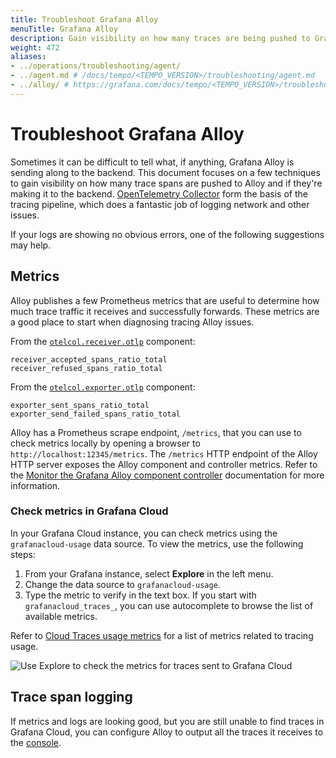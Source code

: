 ```yaml
---
title: Troubleshoot Grafana Alloy
menuTitle: Grafana Alloy
description: Gain visibility on how many traces are being pushed to Grafana Alloy and if they are making it to the Tempo backend.
weight: 472
aliases:
- ../operations/troubleshooting/agent/
- ../agent.md # /docs/tempo/<TEMPO_VERSION>/troubleshooting/agent.md
- ../alloy/ # https://grafana.com/docs/tempo/<TEMPO_VERSION>/troubleshooting/alloy/
---
```


# Troubleshoot Grafana Alloy

Sometimes it can be difficult to tell what, if anything, Grafana Alloy is sending along to the backend.
This document focuses on a few techniques to gain visibility on how many trace spans are pushed to Alloy and if they're making it to the backend.
[OpenTelemetry Collector](https://github.com/open-telemetry/opentelemetry-collector) form the basis of the tracing pipeline, which
does a fantastic job of logging network and other issues.

If your logs are showing no obvious errors, one of the following suggestions may help.

## Metrics

Alloy publishes a few Prometheus metrics that are useful to determine how much trace traffic it receives and successfully forwards.
These metrics are a good place to start when diagnosing tracing Alloy issues.

From the [`otelcol.receiver.otlp`](https://grafana.com/docs/alloy/<ALLOY_VERSION>/reference/components/otelcol/otelcol.receiver.otlp/) component:
```
receiver_accepted_spans_ratio_total
receiver_refused_spans_ratio_total
```

From the [`otelcol.exporter.otlp`](https://grafana.com/docs/alloy/<ALLOY_VERSION>/reference/components/otelcol/otelcol.exporter.otlp/) component:
```
exporter_sent_spans_ratio_total
exporter_send_failed_spans_ratio_total
```

Alloy has a Prometheus scrape endpoint, `/metrics`, that you can use to check metrics locally by opening a browser to `http://localhost:12345/metrics`.
The `/metrics` HTTP endpoint of the Alloy HTTP server exposes the Alloy component and controller metrics.
Refer to the [Monitor the Grafana Alloy component controller](https://grafana.com/docs/alloy/<ALLOY_VERSION>/troubleshoot/controller_metrics/) documentation for more information.

### Check metrics in Grafana Cloud

In your Grafana Cloud instance, you can check metrics using the `grafanacloud-usage` data source.
To view the metrics, use the following steps:

1. From your Grafana instance, select **Explore** in the left menu.
1. Change the data source to `grafanacloud-usage`.
1. Type the metric to verify in the text box. If you start with `grafanacloud_traces_`, you can  use autocomplete to browse the list of available metrics.

Refer to [Cloud Traces usage metrics](https://grafana.com/docs/grafana-cloud/cost-management-and-billing/understand-your-invoice/usage-limits/#cloud-traces-usage) for a list of metrics related to tracing usage.

![Use Explore to check the metrics for traces sent to Grafana Cloud](/media/docs/tempo/screenshot-tempo-trouble-metrics-search.png)

## Trace span logging

If metrics and logs are looking good, but you are still unable to find traces in Grafana Cloud, you can configure Alloy to output all the traces it receives to the [console](https://grafana.com/docs/tempo/<TEMPO_VERSION>/configuration/grafana-alloy/automatic-logging/).
